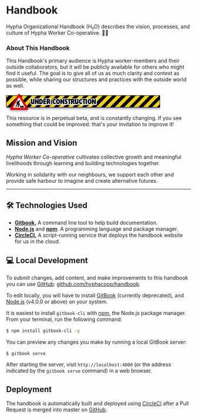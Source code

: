 # Handbook

Hypha Organizational Handbook (H₂O) describes the vision, processes, and culture of Hypha Worker Co-operative. 🌿🍄

### About This Handbook
<!-- Derived from: https://handbook.enspiral.com/#about-this-handbook -->

This Handbook's primary audience is Hypha worker-members and their
outside collaborators, but it will be publicly available for others who
might find it useful. The goal is to give all of us as much clarity and
context as possible, while sharing our structures and practices with the
outside world as well.

![Old-timey web 1.0 UNDER CONSTRUCTION banner](images/under-construction.gif)<br />
This resource is in perpetual beta, and is constantly changing. If you
see something that could be improved: that's your invitation to improve
it!

## Mission and Vision

*Hypha Worker Co-operative* cultivates collective growth and meaningful livelihoods through learning and building technologies together.

Working in solidarity with our neighbours, we support each other and provide safe harbour to imagine and create alternative futures.

---

## 🛠 Technologies Used

- [**Gitbook.**][gitbook] A command line tool to help build documentation.
- [**Node.js**][node] and [**npm**][npm]. A programming language and package manager.
- [**CircleCI.**][circleci] A script-running service that deploys the handbook website for us in the cloud.

## 💻 Local Development

To submit changes, add content, and make improvements to this handbook you can use [GitHub][repo]: [github.com/hyphacoop/handbook][repo].

To edit locally, you will have to install [GitBook][gitbook] (currently deprecated), and [Node.js][node] (v4.0.0 or above) on your system.

It is easiest to install `gitbook-cli` with [npm][npm], the Node.js package manager. From your terminal, run the following command:

```bash
$ npm install gitbook-cli -g
```

You can preview any changes you make by running a local GitBook server:

```bash
$ gitbook serve
```

After starting the server, visit `http://localhost:4000` (or the address indicated by the `gitbook serve` command) in a web browser.

## Deployment

The handbook is automatically built and deployed using [CircleCI][circleci] after a Pull Request is merged into master on [GitHub][repo].


<!-- Links -->
[gitbook]: https://github.com/GitbookIO/gitbook-cli
[node]: https://nodejs.org/en/
[npm]: https://www.npmjs.com/
[circleci]: https://circleci.com/docs/2.0/about-circleci/
[repo]: https://github.com/hyphacoop/handbook
[config]: .circleci/config.yml
